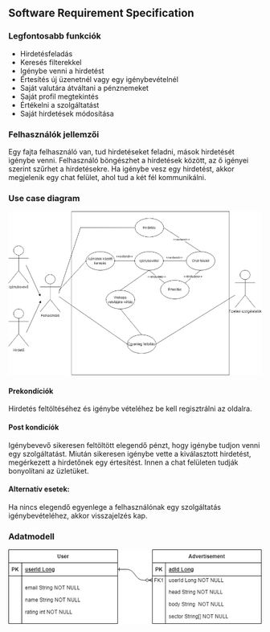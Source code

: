 ## Software Requirement Specification
### Legfontosabb funkciók
* Hirdetésfeladás
* Keresés filterekkel
* Igénybe venni a hirdetést
* Értesítés új üzenetnél vagy egy igénybevételnél
* Saját valutára átváltani a pénznemeket
* Saját profil megtekintés
* Értékelni a szolgáltatást
* Saját hirdetések módosítása
### Felhasználók jellemzői
Egy fajta felhasználó van, tud hirdetéseket feladni, mások hirdetését igénybe venni. Felhasználó böngészhet a hirdetések között, az ő igényei szerint szűrhet a hirdetésekre. Ha igénybe vesz egy hirdetést, akkor megjelenik egy chat felület, ahol tud a két fél kommunikálni.

### Use case diagram
![UseCase](/md_images/usecase.png "funckiók")
#### Prekondíciók
Hirdetés feltöltéséhez és igénybe vételéhez be kell regisztrálni az oldalra.
#### Post kondicíók
Igénybevevő sikeresen feltöltött elegendő pénzt, hogy igénybe tudjon venni egy szolgáltatást. Miután sikeresen igénybe vette a kiválasztott hirdetést, megérkezett a hirdetőnek egy értesítést.
Innen a chat felületen tudják bonyolítani az üzletüket.
#### Alternatív esetek:
Ha nincs elegendő egyenlege a felhasználónak egy szolgáltatás igénybevételéhez, akkor visszajelzés kap.
### Adatmodell
![Adatmodell](/md_images/adatmodell.png "adatmodell")
